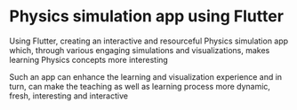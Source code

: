# Physics simulation app using Flutter

Using Flutter, creating an interactive and resourceful Physics simulation app which, through various engaging simulations and visualizations, makes learning Physics concepts more interesting  

Such an app can enhance the learning and visualization experience and in turn, can make the teaching as well as learning process more dynamic, fresh, interesting and interactive

